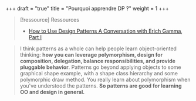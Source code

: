 +++
draft = "true"
title = "Pourquoi apprendre DP ?"
weight = 1
+++

> [!ressource] Ressources
> - [How to Use Design Patterns   A Conversation with Erich Gamma, Part I](https://www.artima.com/articles/how-to-use-design-patterns)

> I think patterns as a whole can help people learn object-oriented thinking: **how you can leverage polymorphism, design for composition, delegation, balance responsibilities, and provide pluggable behavior**. Patterns go beyond applying objects to some graphical shape example, with a shape class hierarchy and some polymorphic draw method. You really learn about polymorphism when you've understood the patterns. **So patterns are good for learning OO and design in general.**
